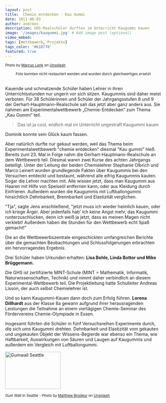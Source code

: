 ```yaml
---
layout: post
title: 	Chemie entdecken - Kau Gummi
date: 2011-06-03
author: andreas
description: GHS-Realschüler durften im Unterricht Kaugummi kauen
image: '/images/kaugummi.jpg' # Add image post (optional)
video_embed:
tags: [Wettbewerb, Projekte]
tags_color: '#618770'
featured: true
---
```


<small>Photo by <a href="https://unsplash.com/@marcuslenk?utm_content=creditCopyText&utm_medium=referral&utm_source=unsplash">Marcus Lenk</a> on <a href="https://unsplash.com/photos/a-wall-with-graffiti--WougNU18dE?utm_content=creditCopyText&utm_medium=referral&utm_source=unsplash">Unsplash</a></small>
    

<div style="text-align: center;">
  <small>Foto konnten nicht restauriert werden und wurden durch gleichwertiges ersetzt</small>
</div>

<br>  

Kauende und schmatzende Schüler haben Lehrer in ihren Unterrichtsstunden nur ungern vor sich sitzen. Kaugummis sind daher meist verboten. Für 38 Schülerinnen und Schüler der Jahrgangsstufen 8 und 9 der Gerhart-Hauptmann-Realschule sah das jetzt aber ganz anders aus. Sie nahmen am Experimentalwettbewerb „Chemie-Entdecken“ zum Thema „Kau Gummi“ teil.

>Das ist ja cool, endlich mal im Unterricht ungestraft Kaugummi kauen 

Dominik konnte sein Glück kaum fassen.

 Aber natürlich durfte nur gekaut werden, weil das Thema beim Experimentalwettbewerb "chemie entdecken" diesmal "Kau gummi" hieß. Bereits zum 23. Mal in Folge nahm die Gerhart-Hauptmann-Realschule an dem Wettbewerb teil. Diesmal waren zwei Kurse des achten Jahrgangs beteiligt. Unter der Leitung der beiden Chemielehrer Stephanie Olbrich und Marco Leinert wurden grundlegende Fakten über Kaugummis bei den Versuchen entdeckt und bestaunt, während alle eifrig Kaugummis kauten. Sogar die Lehrer machten mit. Alle wissen jetzt, dass man Kaugummi aus Haaren mit Hilfe von Speiseöl entfernen kann, oder aus Kleidung durch Einfrieren. Außerdem wurden die Kaugummis mit Luftballongummi hinsichtlich Dehnbarkeit, Brennbarkeit und Elastizität verglichen.

"Tja", sagte Jens anschließend, "jetzt muss ich wieder heimlich kauen, oder ich kriege Ärger. Aber jedenfalls hab' ich keine Angst mehr, das Kaugummi runterzuschlucken, denn ich weiß ja jetzt, dass es meinen Magen nicht verklebt! Außerdem haben die Stunden für den Wettbewerb echt Spaß gemacht!"

Die an die Wettbewerbszentrale eingeschickten umfangreichen Berichte über die gemachten Beobachtungen und Schlussfolgerungen erbrachten ein hervorragendes Ergebnis.

Drei Schüler haben Urkunden erhalten: **Lisa Bohle, Linda Bottor und Mike Brüggemann.**

Die GHS ist zertifizierte MINT-Schule (MINT = Mathematik, Informatik, Naturwissenschaften, Technik) und nimmt daher verbindlich an diesem Experimental-Wettbewerb teil. Die Projektleitung hatte Schulleiter Andreas Lisson, der auch selbst Chemielehrer ist.

Und so kann Kaugummi-Kauen dann doch zum Erfolg führen. **Lorena Dillhardt** aus der Klasse 8a gewann aufgrund ihrer herausragenden Leistungen die Teilnahme an einem viertägigen Chemie-Seminar des Fördervereins Chemie-Olympiade in Essen.

Insgesamt führten die Schüler in fünf Versuchsreihen Experimente durch, die sich ums Kaugummi drehten. Dehnbarkeit und Elastizität vom gekauten und ungekauten Objekt der Wissens-Begierde war ebenso ein Thema, wie Haftbarkeit, Auswirkungen von Säuren und Laugen auf Kaugummis und außerdem ein Vergleich mit Luftballongummi.


<img id="Bild71" height="120" width="179" src="{{site.baseurl}}/images/gumwall-seattle.JPG" border="0" alt="Gumwall Seattle">

<small>Gum Wall in Seattle - Photo by <a href="https://unsplash.com/@mrbrodeur?utm_content=creditCopyText&utm_medium=referral&utm_source=unsplash">Matthew Brodeur</a> on <a href="https://unsplash.com/photos/assorted-color-wall-decoration-lot-U4tEyXTmK_E?utm_content=creditCopyText&utm_medium=referral&utm_source=unsplash">Unsplash</a></small>
  